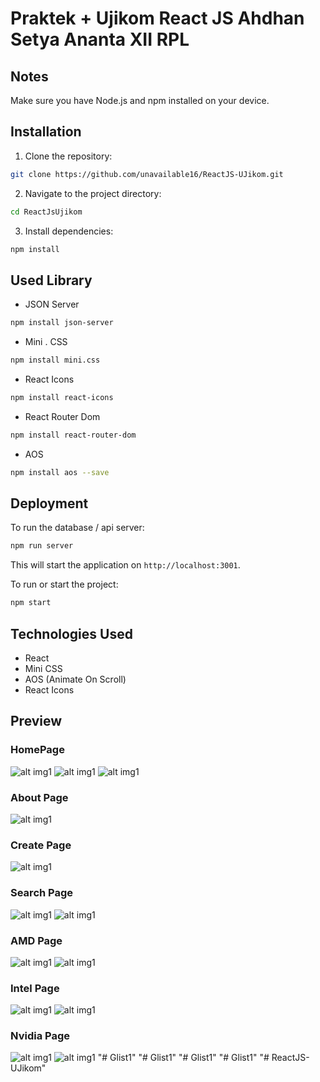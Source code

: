 # Praktek + Ujikom React JS Ahdhan Setya Ananta XII RPL

## Notes

Make sure you have Node.js and npm installed on your device.

## Installation

1. Clone the repository:

```bash
git clone https://github.com/unavailable16/ReactJS-UJikom.git
```

2. Navigate to the project directory:

```bash
cd ReactJsUjikom
```

3. Install dependencies:

```bash
npm install
```

## Used Library

- JSON Server
```bash
npm install json-server
```
- Mini . CSS
```bash
npm install mini.css
```
- React Icons
```bash
npm install react-icons
```
- React Router Dom
```bash
npm install react-router-dom
```
- AOS
```bash
npm install aos --save
```

## Deployment

To run the database / api server:

```bash
npm run server
```

This will start the application on `http://localhost:3001`.

To run or start the project:

```bash
npm start
```

## Technologies Used

- React
- Mini CSS
- AOS (Animate On Scroll)
- React Icons

## Preview
### HomePage
![alt img1](https://github.com/unavailable16/ReactJsUjikom/blob/main/Web_Screenshot/MainPage_Top.png)
![alt img1](https://github.com/unavailable16/ReactJsUjikom/blob/main/Web_Screenshot/Main_Page_Sub_Content.png)
![alt img1](https://github.com/unavailable16/ReactJsUjikom/blob/main/Web_Screenshot/Footer.png)

### About Page
![alt img1](https://github.com/unavailable16/ReactJsUjikom/blob/main/Web_Screenshot/About_Page.png)

### Create Page
![alt img1](https://github.com/unavailable16/ReactJsUjikom/blob/main/Web_Screenshot/Create_Page.png)

### Search Page
![alt img1](https://github.com/unavailable16/ReactJsUjikom/blob/main/Web_Screenshot/Search_Page.png)
![alt img1](https://github.com/unavailable16/ReactJsUjikom/blob/main/Web_Screenshot/Search_Page_&_Search_Results.png)

### AMD Page
![alt img1](https://github.com/unavailable16/ReactJsUjikom/blob/main/Web_Screenshot/Amd_Pages.png)
![alt img1](https://github.com/unavailable16/ReactJsUjikom/blob/main/Web_Screenshot/Amd_Detail_Pages.png)

### Intel Page
![alt img1](https://github.com/unavailable16/ReactJsUjikom/blob/main/Web_Screenshot/Intel_Pages.png)
![alt img1](https://github.com/unavailable16/ReactJsUjikom/blob/main/Web_Screenshot/Intel_Detail_Pages.png)

### Nvidia Page
![alt img1](https://github.com/unavailable16/ReactJsUjikom/blob/main/Web_Screenshot/Nvidia_Pages.png)
![alt img1](https://github.com/unavailable16/ReactJsUjikom/blob/main/Web_Screenshot/Nvidia_Detail_Pages.png)
"# Glist1" 
"# Glist1" 
"# Glist1" 
"# Glist1" 
"# ReactJS-UJikom" 
